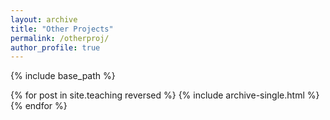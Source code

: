 ```yaml
---
layout: archive
title: "Other Projects"
permalink: /otherproj/
author_profile: true
---
```


{% include base_path %}

{% for post in site.teaching reversed %}
  {% include archive-single.html %}
{% endfor %}
